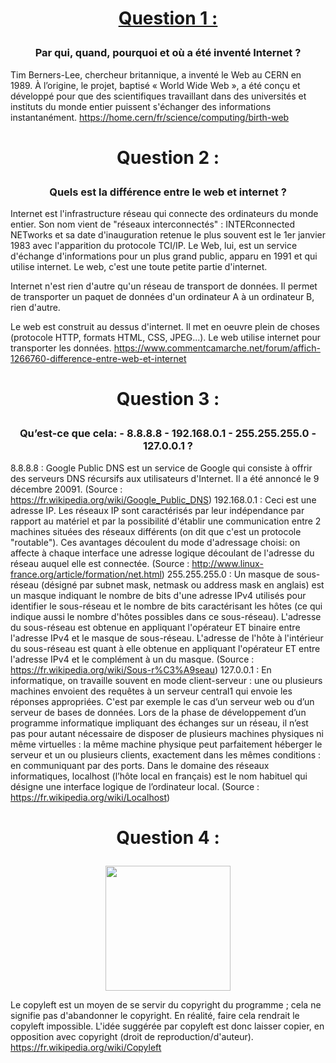  # <p align="center"> <U>Question 1 :</U> </P>
### <p align="center">Par qui, quand, pourquoi et où a été inventé Internet ?</P>


Tim Berners-Lee, chercheur britannique, a inventé le Web au CERN en 1989. À l’origine, le projet, baptisé « World Wide Web », a été conçu et développé pour que des scientifiques travaillant dans des universités et instituts du monde entier puissent s'échanger des informations instantanément.
https://home.cern/fr/science/computing/birth-web

 # <p align="center">Question 2 : </P>
### <p align="center"> Quels est la différence entre le web et internet ? </P>

Internet est l'infrastructure réseau qui connecte des ordinateurs du monde entier. Son nom vient de "réseaux interconnectés" : INTERconnected NETworks et sa date d'inauguration retenue le plus souvent est le 1er janvier 1983 avec l'apparition du protocole TCI/IP. 
Le Web, lui, est un service d'échange d'informations pour un plus grand public, apparu en 1991 et qui utilise internet. 
Le web, c'est une toute petite partie d'internet. 

Internet n'est rien d'autre qu'un réseau de transport de données. 
Il permet de transporter un paquet de données d'un ordinateur A à un ordinateur B, rien d'autre. 

Le web est construit au dessus d'internet. 
Il met en oeuvre plein de choses (protocole HTTP, formats HTML, CSS, JPEG...). 
Le web utilise internet pour transporter les données. 
https://www.commentcamarche.net/forum/affich-1266760-difference-entre-web-et-internet

 # <p align="center">Question 3 : </P>
 

### <p align="center">Qu’est-ce que cela: - 8.8.8.8 - 192.168.0.1 - 255.255.255.0 - 127.0.0.1 ? </P>

8.8.8.8 : Google Public DNS est un service de Google qui consiste à offrir des serveurs DNS récursifs aux utilisateurs d'Internet. Il a été annoncé le 9 décembre 20091. (Source : https://fr.wikipedia.org/wiki/Google_Public_DNS)
192.168.0.1 : Ceci est une adresse IP. Les réseaux IP sont caractérisés par leur indépendance par rapport au matériel et par la possibilité d'établir une communication entre 2 machines situées des réseaux différents (on dit que c'est un protocole "routable"). Ces avantages découlent du mode d'adressage choisi: on affecte à chaque interface une adresse logique découlant de l'adresse du réseau auquel elle est connectée. (Source : http://www.linux-france.org/article/formation/net.html)
255.255.255.0 : Un masque de sous-réseau (désigné par subnet mask, netmask ou address mask en anglais) est un masque indiquant le nombre de bits d'une adresse IPv4 utilisés pour identifier le sous-réseau et le nombre de bits caractérisant les hôtes (ce qui indique aussi le nombre d'hôtes possibles dans ce sous-réseau). L'adresse du sous-réseau est obtenue en appliquant l'opérateur ET binaire entre l'adresse IPv4 et le masque de sous-réseau. L'adresse de l'hôte à l'intérieur du sous-réseau est quant à elle obtenue en appliquant l'opérateur ET entre l'adresse IPv4 et le complément à un du masque. (Source : https://fr.wikipedia.org/wiki/Sous-r%C3%A9seau)
127.0.0.1 : En informatique, on travaille souvent en mode client-serveur : une ou plusieurs machines envoient des requêtes à un serveur central1 qui envoie les réponses appropriées. C'est par exemple le cas d’un serveur web ou d’un serveur de bases de données. Lors de la phase de développement d’un programme informatique impliquant des échanges sur un réseau, il n’est pas pour autant nécessaire de disposer de plusieurs machines physiques ni même virtuelles : la même machine physique peut parfaitement héberger le serveur et un ou plusieurs clients, exactement dans les mêmes conditions : en communiquant par des ports. Dans le domaine des réseaux informatiques, localhost (l’hôte local en français) est le nom habituel qui désigne une interface logique de l’ordinateur local. (Source : https://fr.wikipedia.org/wiki/Localhost)

 # <p align="center">Question 4 : </P>
<p align="center"> <IMG SRC="http://www.copyrightfrance.com/images/copyright_5.jpg" width=200 height=200</P>

Le copyleft est un moyen de se servir du copyright du programme ; cela ne signifie pas d'abandonner le copyright. En réalité, faire cela rendrait le copyleft impossible. L'idée suggérée par copyleft est donc laisser copier, en opposition avec copyright (droit de reproduction/d'auteur).
https://fr.wikipedia.org/wiki/Copyleft


